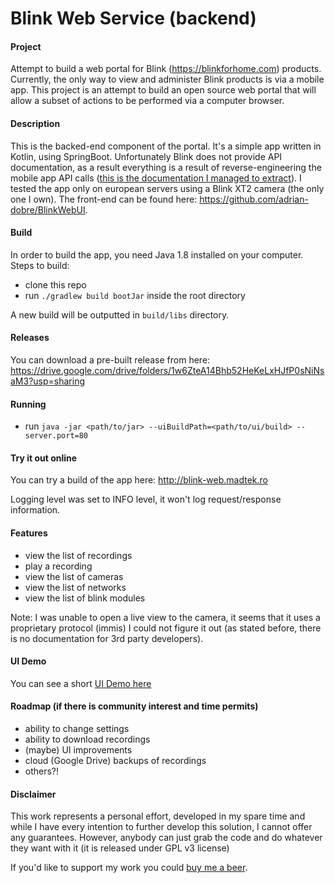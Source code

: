 # Blink Web Service (backend)

#### Project
Attempt to build a web portal for Blink (https://blinkforhome.com) products. Currently, the only way to view and 
administer Blink products is via a mobile app. This project is an attempt to build an open source web portal that will 
allow a subset of actions to be performed via a computer browser.

#### Description
This is the backed-end component of the portal. It's a simple app written in Kotlin, using SpringBoot. Unfortunately Blink does not provide API documentation, as a result everything is a result of 
reverse-engineering the mobile app API calls ([this is the documentation I managed to extract](https://github.com/adrian-dobre/BlinkWebService/blob/master/BlinkForHomeApiDocumentation.md)). I tested the app
only on european servers using a Blink XT2 camera (the only one I own).
The front-end can be found here: https://github.com/adrian-dobre/BlinkWebUI.

#### Build
In order to build the app, you need Java 1.8 installed on your computer. Steps to build:
- clone this repo
- run `./gradlew build bootJar` inside the root directory

A new build will be outputted in `build/libs` directory.

#### Releases
You can download a pre-built release from here: https://drive.google.com/drive/folders/1w6ZteA14Bhb52HeKeLxHJfP0sNiNsaM3?usp=sharing

#### Running
- run `java -jar <path/to/jar> --uiBuildPath=<path/to/ui/build> --server.port=80`

#### Try it out online
You can try a build of the app here: http://blink-web.madtek.ro

Logging level was set to INFO level, it won't log request/response information.

#### Features
- view the list of recordings
- play a recording
- view the list of cameras
- view the list of networks
- view the list of blink modules

Note: I was unable to open a live view to the camera, it seems that it uses a proprietary protocol (immis) I could
not figure it out (as stated before, there is no documentation for 3rd party developers).

#### UI Demo
You can see a short [UI Demo here](https://drive.google.com/open?id=1__WDFvufUvQQ_31xT3WVCnsLwtUlsuqz)

#### Roadmap (if there is community interest and time permits)
- ability to change settings
- ability to download recordings
- (maybe) UI improvements
- cloud (Google Drive) backups of recordings
- others?!


#### Disclaimer
This work represents a personal effort, developed in my spare time and while I have every intention to further develop
this solution, I cannot offer any guarantees. However, anybody can just grab the code and do whatever they want with it
(it is released under GPL v3 license)

If you'd like to support my work you could [buy me a beer](https://www.paypal.com/cgi-bin/webscr?cmd=_s-xclick&hosted_button_id=E6MU9855FNXYL&source=url).
